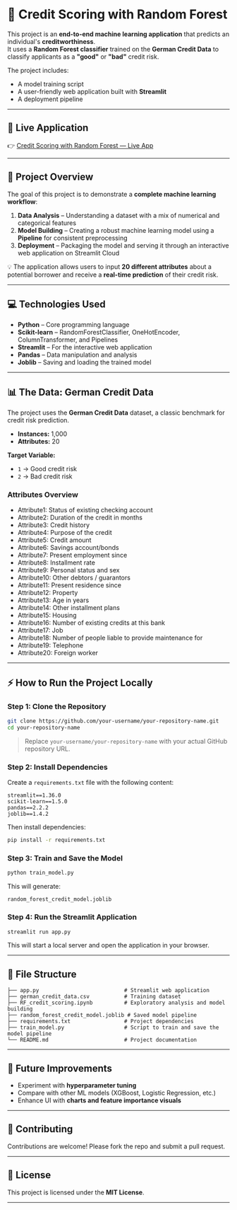 # 🌟 Credit Scoring with Random Forest  

This project is an **end-to-end machine learning application** that predicts an individual's **creditworthiness**.  
It uses a **Random Forest classifier** trained on the **German Credit Data** to classify applicants as a **"good"** or **"bad"** credit risk.  

The project includes:  
- A model training script  
- A user-friendly web application built with **Streamlit**  
- A deployment pipeline  

---

## 🚀 Live Application  
👉 [Credit Scoring with Random Forest — Live App](https://credit-scoring-using-random-forest-y4swxuubrbctwhjx6jxwte.streamlit.app/)  

---

## 🎯 Project Overview  

The goal of this project is to demonstrate a **complete machine learning workflow**:  

1. **Data Analysis** – Understanding a dataset with a mix of numerical and categorical features  
2. **Model Building** – Creating a robust machine learning model using a **Pipeline** for consistent preprocessing  
3. **Deployment** – Packaging the model and serving it through an interactive web application on Streamlit Cloud  

💡 The application allows users to input **20 different attributes** about a potential borrower and receive a **real-time prediction** of their credit risk.  

---

## 💻 Technologies Used  

- **Python** – Core programming language  
- **Scikit-learn** – RandomForestClassifier, OneHotEncoder, ColumnTransformer, and Pipelines  
- **Streamlit** – For the interactive web application  
- **Pandas** – Data manipulation and analysis  
- **Joblib** – Saving and loading the trained model  

---

## 📊 The Data: German Credit Data  

The project uses the **German Credit Data** dataset, a classic benchmark for credit risk prediction.  
- **Instances:** 1,000  
- **Attributes:** 20  

**Target Variable:**  
- `1` → Good credit risk  
- `2` → Bad credit risk  

### Attributes Overview  
- Attribute1: Status of existing checking account  
- Attribute2: Duration of the credit in months  
- Attribute3: Credit history  
- Attribute4: Purpose of the credit  
- Attribute5: Credit amount  
- Attribute6: Savings account/bonds  
- Attribute7: Present employment since  
- Attribute8: Installment rate  
- Attribute9: Personal status and sex  
- Attribute10: Other debtors / guarantors  
- Attribute11: Present residence since  
- Attribute12: Property  
- Attribute13: Age in years  
- Attribute14: Other installment plans  
- Attribute15: Housing  
- Attribute16: Number of existing credits at this bank  
- Attribute17: Job  
- Attribute18: Number of people liable to provide maintenance for  
- Attribute19: Telephone  
- Attribute20: Foreign worker  

---

## ⚡ How to Run the Project Locally  

### Step 1: Clone the Repository  
```bash
git clone https://github.com/your-username/your-repository-name.git
cd your-repository-name
```
> Replace `your-username/your-repository-name` with your actual GitHub repository URL.  

### Step 2: Install Dependencies  
Create a `requirements.txt` file with the following content:  
```
streamlit==1.36.0
scikit-learn==1.5.0
pandas==2.2.2
joblib==1.4.2
```
Then install dependencies:  
```bash
pip install -r requirements.txt
```

### Step 3: Train and Save the Model  
```bash
python train_model.py
```
This will generate:  
```
random_forest_credit_model.joblib
```

### Step 4: Run the Streamlit Application  
```bash
streamlit run app.py
```

This will start a local server and open the application in your browser.  

---

## 📂 File Structure  

```
├── app.py                           # Streamlit web application  
├── german_credit_data.csv           # Training dataset  
├── RF_credit_scoring.ipynb          # Exploratory analysis and model building  
├── random_forest_credit_model.joblib # Saved model pipeline  
├── requirements.txt                 # Project dependencies  
├── train_model.py                   # Script to train and save the model pipeline  
└── README.md                        # Project documentation  
```

---

## 📌 Future Improvements  
- Experiment with **hyperparameter tuning**  
- Compare with other ML models (XGBoost, Logistic Regression, etc.)  
- Enhance UI with **charts and feature importance visuals**  

---

## 🤝 Contributing  
Contributions are welcome! Please fork the repo and submit a pull request.  

---

## 📜 License  
This project is licensed under the **MIT License**.  

---
